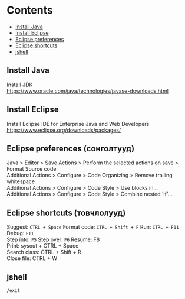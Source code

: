 # Contents
* [Install Java](#Install-Java)
* [Install Eclipse](#Install-Eclipse)
* [Eclipse preferences](#Eclipse-preferences-сонголтууд)
* [Eclipse shortcuts](#Eclipse-shortcuts-товчлолууд)
* [jshell](#jshell)

## Install Java
Install JDK  
https://www.oracle.com/java/technologies/javase-downloads.html  

## Install Eclipse
Install Eclipse IDE for Enterprise Java and Web Developers  
https://www.eclipse.org/downloads/packages/  

## Eclipse preferences (сонголтууд)
Java > Editor > Save Actions > Perform the selected actions on save > Format Source code  
Additional Actions > Configure > Code Organizing > Remove trailing whitespace  
Additional Actions > Configure > Code Style > Use blocks in...  
Additional Actions > Configure > Code Style > Combine nested 'if'...  

## Eclipse shortcuts (товчлолууд)
Suggest: ```CTRL + Space```
Format code: ```CTRL + Shift + F```
Run: ```CTRL + F11``` 
Debug: ```F11```  
Step into: ```F5```
Step over: ```F6```
Resume: F8  
Print: sysout + CTRL + Space  
Search class: CTRL + Shift + R  
Close file: CTRL + W  

## jshell
```/exit```  
